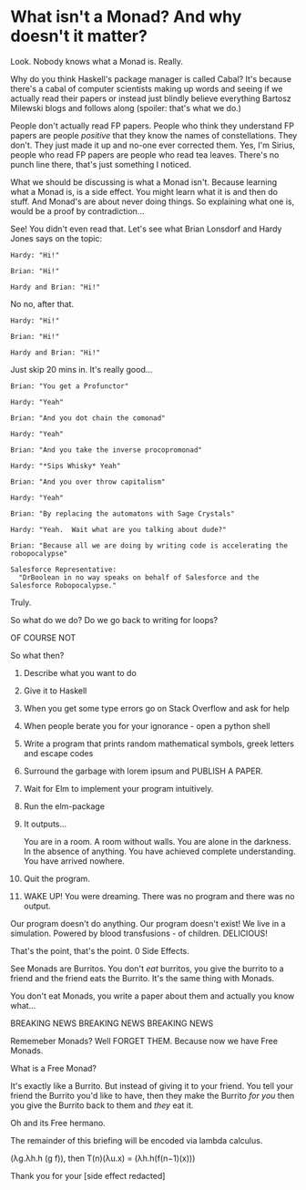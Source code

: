 What isn't a Monad?  And why doesn't it matter?
===============================================

Look.  Nobody knows what a Monad is.  Really.

Why do you think Haskell's package manager is called Cabal?  It's because there's a cabal of computer scientists making up words and seeing if we actually read their papers or instead just blindly believe everything Bartosz Milewski blogs and follows along (spoiler: that's what we do.)

People don't actually read FP papers. People who think they understand FP papers are people *positive* that they know the names of constellations.  They don't.  They just made it up and no-one ever corrected them.  Yes, I'm Sirius, people who read FP papers are people who read tea leaves.  There's no punch line there, that's just something I noticed.

What we should be discussing is what a Monad isn't.  Because learning what a Monad is, is a side effect.  You might learn what it is and then do stuff.  And Monad's are about never doing things.  So explaining what one is, would be a proof by contradiction...

See!  You didn't even read that.  Let's see what Brian Lonsdorf and Hardy Jones says on the topic:

	Hardy: "Hi!"
	
	Brian: "Hi!"
	
	Hardy and Brian: "Hi!"
	
No no, after that.  


	Hardy: "Hi!"
	
	Brian: "Hi!"
	
	Hardy and Brian: "Hi!"
	
Just skip 20 mins in.  It's really good...

	Brian: "You get a Profunctor"

	Hardy: "Yeah"

	Brian: "And you dot chain the comonad"

	Hardy: "Yeah"

	Brian: "And you take the inverse procopromonad"

	Hardy: "*Sips Whisky* Yeah"

	Brian: "And you over throw capitalism"

	Hardy: "Yeah"

	Brian: "By replacing the automatons with Sage Crystals"

	Hardy: "Yeah.  Wait what are you talking about dude?"

	Brian: "Because all we are doing by writing code is accelerating the robopocalypse"

	Salesforce Representative: 
	  "DrBoolean in no way speaks on behalf of Salesforce and the Salesforce Robopocalypse."


Truly.

So what do we do?  Do we go back to writing for loops?

OF COURSE NOT

So what then?

1. Describe what you want to do
2. Give it to Haskell
3. When you get some type errors go on Stack Overflow and ask for help
4. When people berate you for your ignorance - open a python shell
5. Write a program that prints random mathematical symbols, greek letters and escape codes
6. Surround the garbage with lorem ipsum and PUBLISH A PAPER.
7. Wait for Elm to implement your program intuitively.
8. Run the elm-package
9. It outputs... 

	You are in a room.  A room without walls.  You are alone in the darkness.  In the absence of anything.  You have achieved complete understanding.  You have arrived nowhere.  

10. Quit the program.
11. WAKE UP!  You were dreaming.  There was no program and there was no output.

Our program doesn't do anything.  Our program doesn't exist!  We live in a simulation.  Powered by blood transfusions - of children.  DELICIOUS!

That's the point, that's the point.  0 Side Effects.

See Monads are Burritos.  You don't *eat* burritos, you give the burrito to a friend and the friend eats the Burrito.  It's the same thing with Monads.

You don't eat Monads, you write a paper about them and actually you know what...

BREAKING NEWS BREAKING NEWS BREAKING NEWS 

Rememeber Monads?  Well FORGET THEM.  Because now we have Free Monads.

What is a Free Monad?

It's exactly like a Burrito.  But instead of giving it to your friend.  You tell your friend the Burrito you'd like to have, then they make the Burrito *for you* then you give the Burrito back to them and *they* eat it.  

Oh and its Free hermano.

The remainder of this briefing will be encoded via lambda calculus.

 (λg.λh.h (g f)), then T(n)(λu.x) = (λh.h(f(n−1)(x)))
 
Thank you for your [side effect redacted]

